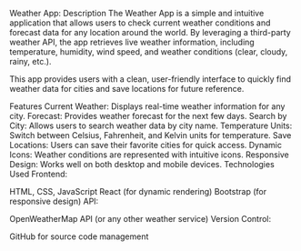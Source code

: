 Weather App:
Description
The Weather App is a simple and intuitive application that allows users to check current weather conditions and forecast data for any location around the world. By leveraging a third-party weather API, the app retrieves live weather information, including temperature, humidity, wind speed, and weather conditions (clear, cloudy, rainy, etc.).

This app provides users with a clean, user-friendly interface to quickly find weather data for cities and save locations for future reference.

Features
Current Weather: Displays real-time weather information for any city.
Forecast: Provides weather forecast for the next few days.
Search by City: Allows users to search weather data by city name.
Temperature Units: Switch between Celsius, Fahrenheit, and Kelvin units for temperature.
Save Locations: Users can save their favorite cities for quick access.
Dynamic Icons: Weather conditions are represented with intuitive icons.
Responsive Design: Works well on both desktop and mobile devices.
Technologies Used
Frontend:

HTML, CSS, JavaScript
React (for dynamic rendering)
Bootstrap (for responsive design)
API:

OpenWeatherMap API (or any other weather service)
Version Control:

GitHub for source code management
